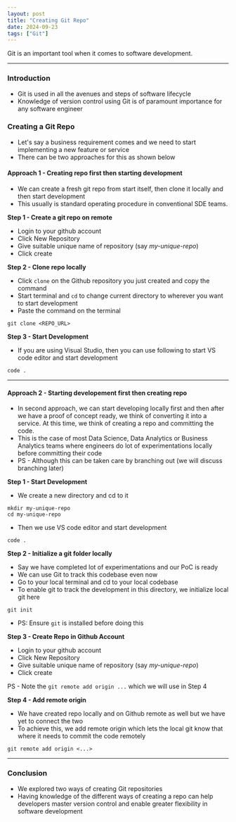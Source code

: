 ```yaml
---
layout: post
title: "Creating Git Repo"
date: 2024-09-23
tags: ["Git"]
---
```


Git is an important tool when it comes to software development.

---

### Introduction

- Git is used in all the avenues and steps of software lifecycle
- Knowledge of version control using Git is of paramount importance for any software engineer

### Creating a Git Repo

- Let's say a business requirement comes and we need to start implementing a new feature or service
- There can be two approaches for this as shown below

#### Approach 1 - Creating repo first then starting development 
- We can create a fresh git repo from start itself, then clone it locally and then start development
- This usually is standard operating procedure in conventional SDE teams.

**Step 1 - Create a git repo on remote**

- Login to your github account
- Click New Repository
- Give suitable unique name of repository (say _my-unique-repo_)
- Click create

**Step 2 - Clone repo locally**

- Click `clone` on the Github repository you just created and copy the command
- Start terminal and `cd` to change current directory to wherever you want to start development
- Paste the command on the terminal

```
git clone <REPO_URL>
```

**Step 3 - Start Development**

- If you are using Visual Studio, then you can use following to start VS code editor and start development

```
code .
```

---
#### Approach 2 - Starting developement first then creating repo

- In second approach, we can start developing locally first and then after we have a proof of concept ready, we think of converting it into a service. At this time, we think of creating a repo and committing the code.
- This is the case of most Data Science, Data Analytics or Business Analytics teams where engineers do lot of experimentations locally before committing their code
- PS - Although this can be taken care by branching out (we will discuss branching later)

**Step 1 - Start Development**

- We create a new directory and cd to it

```
mkdir my-unique-repo
cd my-unique-repo
```

- Then we use VS code editor and start development

```
code .
```

**Step 2 - Initialize a git folder locally**

- Say we have completed lot of experimentations and our PoC is ready
- We can use Git to track this codebase even now
- Go to your local terminal and cd to your local codebase
- To enable git to track the development in this directory, we initialize local git here

```
git init
```

- PS: Ensure `git` is installed before doing this

**Step 3 - Create Repo in Github Account**

- Login to your github account
- Click New Repository
- Give suitable unique name of repository (say _my-unique-repo_)
- Click create

PS - Note the `git remote add origin ...` which we will use in Step 4

**Step 4 - Add remote origin**

- We have created repo locally and on Github remote as well but we have yet to connect the two
- To achieve this, we add remote origin which lets the local git know that where it needs to commit the code remotely

```
git remote add origin <...>
```

---
### Conclusion

- We explored two ways of creating Git repositories
- Having knowledge of the different ways of creating a repo can help developers master version control and enable greater flexibility in software development
